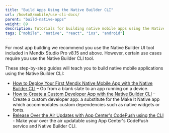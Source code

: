 ```yaml
---
title: "Build Apps Using the Native Builder CLI"
url: /howto8/mobile/use-cli-docs/
parent: "build-native-apps"
weight: 89
description: Tutorials for building native mobile apps using the Native Builder CLI.
tags: ["mobile", "native", "react", "ios", "android"]
---
```


For most app building  we recommend you use the Native Builder UI tool included in Mendix Studio Pro v8.15 and above. However, certain use cases require you use the Native Builder CLI tool. 

These step-by-step guides will teach you to build native mobile applications using the Native Builder CLI:

* [How to Deploy Your First Mendix Native Mobile App with the Native Builder CLI](/howto8/mobile/deploying-native-app-cli/) – Go from a blank slate to an app running on a device.
* [How to Create a Custom Developer App with the Native Builder CLI](/howto8/mobile/how-to-devapps-cli/) – Create a custom developer app: a substitute for the Make It Native app which accommodates custom dependencies such as native widgets or fonts.
* [Release Over the Air Updates with App Center's CodePush using the CLI](/howto8/mobile/how-to-ota-cli/) - Make your over the air updatable using App Center's CodePush service and Native Builder CLI.
